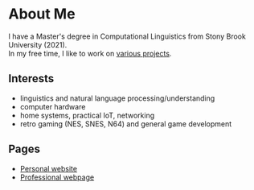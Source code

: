 # About Me

I have a Master's degree in Computational Linguistics from Stony Brook University (2021).  
In my free time, I like to work on [various projects](https://derekandersen.net/projects).

## Interests

- linguistics and natural language processing/understanding
- computer hardware
- home systems, practical IoT, networking
- retro gaming (NES, SNES, N64) and general game development

## Pages

- [Personal website](https://derekandersen.net/)  
- [Professional webpage](https://dechrissen.github.io/)
